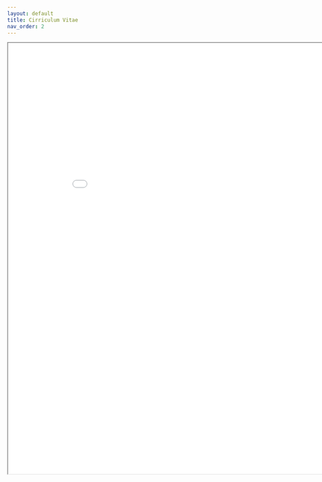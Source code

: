 ```yaml
---
layout: default
title: Cirriculum Vitae
nav_order: 2
---
```


<iframe src="/docs/CV.pdf" height="1000" width="900"></iframe>
